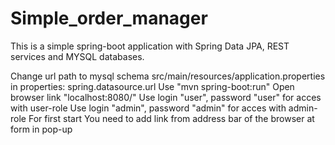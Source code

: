 # Simple_order_manager
This is a simple spring-boot application with Spring Data JPA, REST services and MYSQL databases.

Change url path to mysql schema src/main/resources/application.properties in properties: spring.datasource.url
Use "mvn spring-boot:run"
Open browser link "localhost:8080/"
Use login "user", password "user" for acces with user-role
Use login "admin", password "admin" for acces with admin-role
For first start You need to add link from address bar of the browser at form in pop-up
